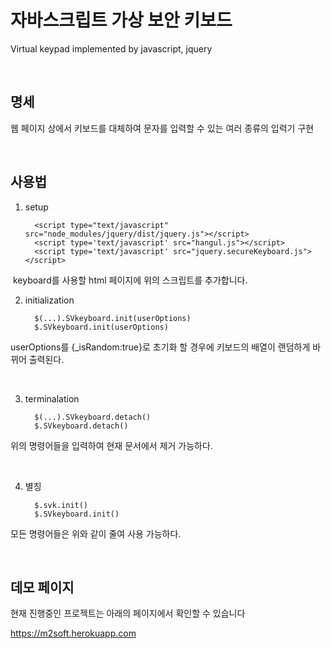 
# 자바스크립트 가상 보안 키보드

   Virtual keypad implemented by javascript, jquery

   <br>

## 명세

   웹 페이지 상에서 키보드를 대체하여 문자를 입력할 수 있는 여러 종류의 입력기 구현
   
   <br>
   
## 사용법


   1. setup

            <script type="text/javascript" src="node_modules/jquery/dist/jquery.js"></script>
            <script type='text/javascript' src="hangul.js"></script>
            <script type='text/javascript' src="jquery.secureKeyboard.js"></script>
  keyboard를 사용할 html 페이지에 위의 스크립트를 추가합니다.
   
   <br>
   
   2. initialization
   
            $(...).SVkeyboard.init(userOptions)
            $.SVkeyboard.init(userOptions)
   
   userOptions를 {_isRandom:true}로 초기화 할 경우에 키보드의 배열이 랜덤하게 바뀌어 출력된다.
   
   <br>
   
   3. terminalation
   
            $(...).SVkeyboard.detach()
            $.SVkeyboard.detach()
   위의 명령어들을 입력하여 현재 문서에서 제거 가능하다.
   
   <br>
   
   4. 별칭
   
            $.svk.init()
            $.SVkeyboard.init()
    
   모든 명령어들은 위와 같이 줄여 사용 가능하다.
   
   <br>
        
## 데모 페이지
현재 진행중인 프로젝트는 아래의 페이지에서 확인할 수 있습니다

https://m2soft.herokuapp.com


